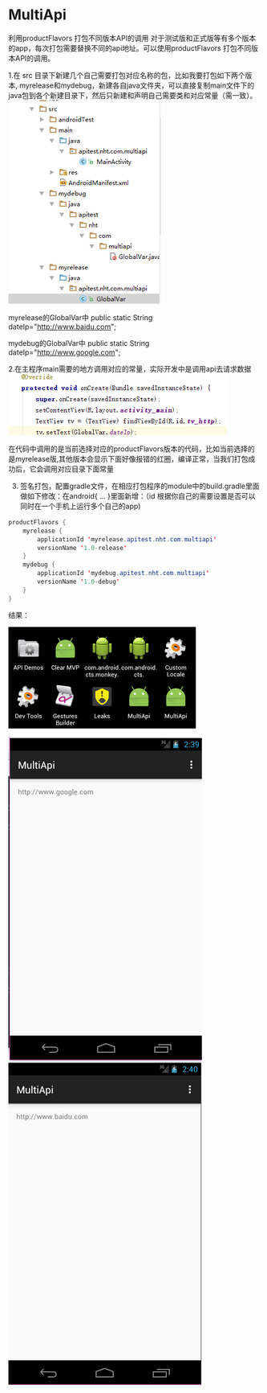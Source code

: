 # MultiApi
利用productFlavors 打包不同版本API的调用
对于测试版和正式版等有多个版本的app，每次打包需要替换不同的api地址。可以使用productFlavors 打包不同版本API的调用。

1.在 src 目录下新建几个自己需要打包对应名称的包，比如我要打包如下两个版本, myrelease和mydebug，新建各自java文件夹，可以直接复制main文件下的java包到各个新建目录下，然后只新建和声明自己需要类和对应常量（需一致）。
![image](https://github.com/AlwaysBeMySelf/MultiApi/raw/master/picture/multi.png)

myrelease的GlobalVar中
public static String dateIp="http://www.baidu.com";

mydebug的GlobalVar中
public static String dateIp="http://www.google.com";

2.在主程序main需要的地方调用对应的常量，实际开发中是调用api去请求数据
![image](https://github.com/AlwaysBeMySelf/MultiApi/raw/master/picture/multi2.png)

在代码中调用的是当前选择对应的productFlavors版本的代码，比如当前选择的是myrelease版,其他版本会显示下面好像报错的红圈，编译正常，当我们打包成功后，它会调用对应目录下面常量

3. 签名打包，配置gradle文件，在相应打包程序的module中的build.gradle里面做如下修改：在android{ ... }里面新增：（id 根据你自己的需要设置是否可以同时在一个手机上运行多个自己的app)
```java  
productFlavors {
    myrelease {
        applicationId 'myrelease.apitest.nht.com.multiapi'
        versionName '1.0-release'
    }
    mydebug {
        applicationId 'mydebug.apitest.nht.com.multiapi'
        versionName '1.0-debug'
    }
}
```

结果：
   
![image](https://github.com/AlwaysBeMySelf/MultiApi/raw/master/picture/result_1.png)

![image](https://github.com/AlwaysBeMySelf/MultiApi/raw/master/picture/result_2.png)
![image](https://github.com/AlwaysBeMySelf/MultiApi/raw/master/picture/result_3.png)
